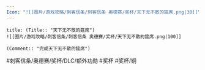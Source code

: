 ```yaml
---
Icon: "![[图片/游戏攻略/刺客信条/刺客信条 奥德赛/奖杯/天下无不散的筵席.png|30]]"
---
```

```ad-common-bronze-trophy
title: (Title:: "天下无不散的筵席")
![[图片/游戏攻略/刺客信条/刺客信条 奥德赛/奖杯/天下无不散的筵席.png|100]]

(Comment:: "完成天下无不散的筵席")
```

#刺客信条/奥德赛/奖杯/DLC/额外功勋 #奖杯 #奖杯/铜
